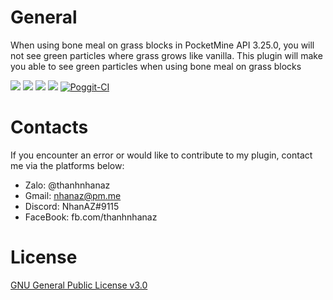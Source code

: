 # General

When using bone meal on grass blocks in PocketMine API 3.25.0, you will not see green particles where grass grows like vanilla. This plugin will make you able to see green particles when using bone meal on grass blocks

[![](https://poggit.pmmp.io/shield.state/FertilizerParticles)](https://poggit.pmmp.io/p/FertilizerParticles)
[![](https://poggit.pmmp.io/shield.api/FertilizerParticles)](https://poggit.pmmp.io/p/FertilizerParticles)
[![](https://poggit.pmmp.io/shield.dl.total/FertilizerParticles)](https://poggit.pmmp.io/p/FertilizerParticles)
[![](https://poggit.pmmp.io/shield.dl/FertilizerParticles)](https://poggit.pmmp.io/p/FertilizerParticles)
[![Poggit-CI](https://poggit.pmmp.io/ci.shield/nhanaz-pm-pl/FertilizerParticles/FertilizerParticles)](https://poggit.pmmp.io/ci.shield/nhanaz-pm-pl/FertilizerParticles/FertilizerParticles)

# Contacts
If you encounter an error or would like to contribute to my plugin, contact me via the platforms below:

- Zalo: @thanhnhanaz
- Gmail: nhanaz@pm.me
- Discord: NhanAZ#9115
- FaceBook: fb.com/thanhnhanaz

# License
[GNU General Public License v3.0](https://www.gnu.org/licenses/gpl-3.0.html)
